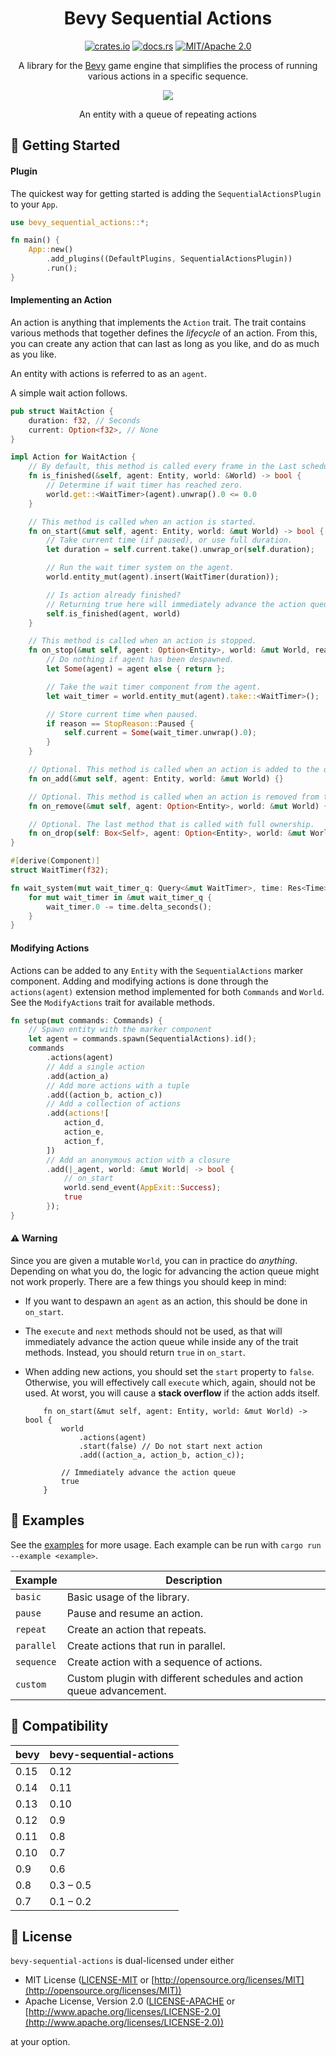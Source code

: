 <div align="center">

# Bevy Sequential Actions

[![crates.io](https://img.shields.io/crates/v/bevy-sequential-actions?style=flat-square)](https://crates.io/crates/bevy-sequential-actions)
[![docs.rs](https://img.shields.io/docsrs/bevy-sequential-actions?style=flat-square)](https://docs.rs/bevy_sequential_actions)
[![MIT/Apache 2.0](https://img.shields.io/crates/l/bevy-sequential-actions?style=flat-square)](https://github.com/hikikones/bevy-sequential-actions#license)


A library for the [Bevy](https://bevyengine.org) game engine
that simplifies the process of running various actions in a specific sequence.

<figure>
    <img src="https://github.com/user-attachments/assets/66b5b15e-96af-47bd-9371-eee8809d1294"/>
    <p>An entity with a queue of repeating actions</p>
</figure>

</div>

## 📜 Getting Started

#### Plugin

The quickest way for getting started is adding the `SequentialActionsPlugin` to your `App`.

```rust
use bevy_sequential_actions::*;

fn main() {
    App::new()
        .add_plugins((DefaultPlugins, SequentialActionsPlugin))
        .run();
}
```

#### Implementing an Action

An action is anything that implements the `Action` trait.
The trait contains various methods that together defines the _lifecycle_ of an action.
From this, you can create any action that can last as long as you like,
and do as much as you like.

An entity with actions is referred to as an `agent`.

A simple wait action follows.

```rust
pub struct WaitAction {
    duration: f32, // Seconds
    current: Option<f32>, // None
}

impl Action for WaitAction {
    // By default, this method is called every frame in the Last schedule.
    fn is_finished(&self, agent: Entity, world: &World) -> bool {
        // Determine if wait timer has reached zero.
        world.get::<WaitTimer>(agent).unwrap().0 <= 0.0
    }

    // This method is called when an action is started.
    fn on_start(&mut self, agent: Entity, world: &mut World) -> bool {
        // Take current time (if paused), or use full duration.
        let duration = self.current.take().unwrap_or(self.duration);

        // Run the wait timer system on the agent.
        world.entity_mut(agent).insert(WaitTimer(duration));

        // Is action already finished?
        // Returning true here will immediately advance the action queue.
        self.is_finished(agent, world)
    }

    // This method is called when an action is stopped.
    fn on_stop(&mut self, agent: Option<Entity>, world: &mut World, reason: StopReason) {
        // Do nothing if agent has been despawned.
        let Some(agent) = agent else { return };

        // Take the wait timer component from the agent.
        let wait_timer = world.entity_mut(agent).take::<WaitTimer>();

        // Store current time when paused.
        if reason == StopReason::Paused {
            self.current = Some(wait_timer.unwrap().0);
        }
    }

    // Optional. This method is called when an action is added to the queue.
    fn on_add(&mut self, agent: Entity, world: &mut World) {}

    // Optional. This method is called when an action is removed from the queue.
    fn on_remove(&mut self, agent: Option<Entity>, world: &mut World) {}

    // Optional. The last method that is called with full ownership.
    fn on_drop(self: Box<Self>, agent: Option<Entity>, world: &mut World, reason: DropReason) {}
}

#[derive(Component)]
struct WaitTimer(f32);

fn wait_system(mut wait_timer_q: Query<&mut WaitTimer>, time: Res<Time>) {
    for mut wait_timer in &mut wait_timer_q {
        wait_timer.0 -= time.delta_seconds();
    }
}
```

#### Modifying Actions

Actions can be added to any `Entity` with the `SequentialActions` marker component.
Adding and modifying actions is done through the `actions(agent)`
extension method implemented for both `Commands` and `World`.
See the `ModifyActions` trait for available methods.

```rust
fn setup(mut commands: Commands) {
    // Spawn entity with the marker component
    let agent = commands.spawn(SequentialActions).id();
    commands
        .actions(agent)
        // Add a single action
        .add(action_a)
        // Add more actions with a tuple
        .add((action_b, action_c))
        // Add a collection of actions
        .add(actions![
            action_d,
            action_e,
            action_f,
        ])
        // Add an anonymous action with a closure
        .add(|_agent, world: &mut World| -> bool {
            // on_start
            world.send_event(AppExit::Success);
            true
        });
}
```

#### ⚠️ Warning

Since you are given a mutable `World`, you can in practice do _anything_.
Depending on what you do, the logic for advancing the action queue might not work properly.
There are a few things you should keep in mind:

* If you want to despawn an `agent` as an action, this should be done in `on_start`.
* The `execute` and `next` methods should not be used,
    as that will immediately advance the action queue while inside any of the trait methods.
    Instead, you should return `true` in `on_start`.
* When adding new actions, you should set the `start` property to `false`.
    Otherwise, you will effectively call `execute` which, again, should not be used.
    At worst, you will cause a **stack overflow** if the action adds itself.

    ```rust,no_run
        fn on_start(&mut self, agent: Entity, world: &mut World) -> bool {
            world
                .actions(agent)
                .start(false) // Do not start next action
                .add((action_a, action_b, action_c));

            // Immediately advance the action queue
            true
        }
    ```

## 📎 Examples

See the [examples](examples/) for more usage.
Each example can be run with `cargo run --example <example>`.

| Example | Description |
| ------- | ----------- |
| `basic` | Basic usage of the library. |
| `pause` | Pause and resume an action. |
| `repeat` | Create an action that repeats. |
| `parallel` | Create actions that run in parallel. |
| `sequence` | Create action with a sequence of actions. |
| `custom` | Custom plugin with different schedules and action queue advancement. |

## 📌 Compatibility

| bevy | bevy-sequential-actions |
| ---- | ----------------------- |
| 0.15 | 0.12                    |
| 0.14 | 0.11                    |
| 0.13 | 0.10                    |
| 0.12 | 0.9                     |
| 0.11 | 0.8                     |
| 0.10 | 0.7                     |
| 0.9  | 0.6                     |
| 0.8  | 0.3 – 0.5               |
| 0.7  | 0.1 – 0.2               |

## 🔖 License

`bevy-sequential-actions` is dual-licensed under either

* MIT License ([LICENSE-MIT](LICENSE-MIT) or [http://opensource.org/licenses/MIT](http://opensource.org/licenses/MIT))
* Apache License, Version 2.0 ([LICENSE-APACHE](LICENSE-APACHE) or [http://www.apache.org/licenses/LICENSE-2.0](http://www.apache.org/licenses/LICENSE-2.0))

at your option.